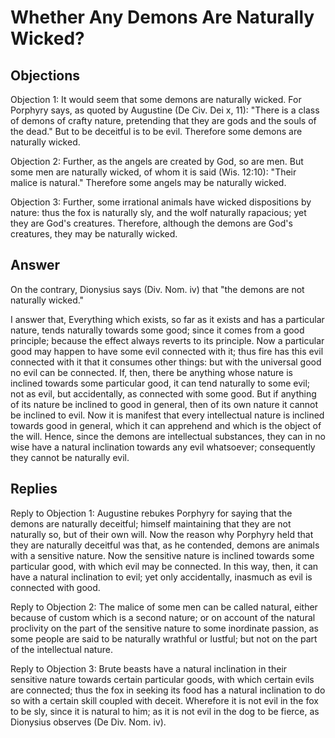 # Whether Any Demons Are Naturally Wicked?

## Objections

Objection 1: It would seem that some demons are naturally wicked. For Porphyry says, as quoted by Augustine (De Civ. Dei x, 11): "There is a class of demons of crafty nature, pretending that they are gods and the souls of the dead." But to be deceitful is to be evil. Therefore some demons are naturally wicked.

Objection 2: Further, as the angels are created by God, so are men. But some men are naturally wicked, of whom it is said (Wis. 12:10): "Their malice is natural." Therefore some angels may be naturally wicked.

Objection 3: Further, some irrational animals have wicked dispositions by nature: thus the fox is naturally sly, and the wolf naturally rapacious; yet they are God's creatures. Therefore, although the demons are God's creatures, they may be naturally wicked.

## Answer

On the contrary, Dionysius says (Div. Nom. iv) that "the demons are not naturally wicked."

I answer that, Everything which exists, so far as it exists and has a particular nature, tends naturally towards some good; since it comes from a good principle; because the effect always reverts to its principle. Now a particular good may happen to have some evil connected with it; thus fire has this evil connected with it that it consumes other things: but with the universal good no evil can be connected. If, then, there be anything whose nature is inclined towards some particular good, it can tend naturally to some evil; not as evil, but accidentally, as connected with some good. But if anything of its nature be inclined to good in general, then of its own nature it cannot be inclined to evil. Now it is manifest that every intellectual nature is inclined towards good in general, which it can apprehend and which is the object of the will. Hence, since the demons are intellectual substances, they can in no wise have a natural inclination towards any evil whatsoever; consequently they cannot be naturally evil.

## Replies

Reply to Objection 1: Augustine rebukes Porphyry for saying that the demons are naturally deceitful; himself maintaining that they are not naturally so, but of their own will. Now the reason why Porphyry held that they are naturally deceitful was that, as he contended, demons are animals with a sensitive nature. Now the sensitive nature is inclined towards some particular good, with which evil may be connected. In this way, then, it can have a natural inclination to evil; yet only accidentally, inasmuch as evil is connected with good.

Reply to Objection 2: The malice of some men can be called natural, either because of custom which is a second nature; or on account of the natural proclivity on the part of the sensitive nature to some inordinate passion, as some people are said to be naturally wrathful or lustful; but not on the part of the intellectual nature.

Reply to Objection 3: Brute beasts have a natural inclination in their sensitive nature towards certain particular goods, with which certain evils are connected; thus the fox in seeking its food has a natural inclination to do so with a certain skill coupled with deceit. Wherefore it is not evil in the fox to be sly, since it is natural to him; as it is not evil in the dog to be fierce, as Dionysius observes (De Div. Nom. iv).
